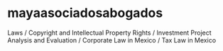 # mayaasociadosabogados
Laws / Copyright and Intellectual Property Rights / Investment Project Analysis and Evaluation / Corporate Law in Mexico / Tax Law in Mexico
